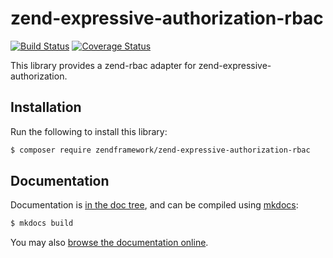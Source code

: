 # zend-expressive-authorization-rbac

[![Build Status](https://secure.travis-ci.org/zendframework/zend-expressive-authorization-rbac.svg?branch=master)](https://secure.travis-ci.org/zendframework/zend-expressive-authorization-rbac)
[![Coverage Status](https://coveralls.io/repos/github/zendframework/zend-expressive-authorization-rbac/badge.svg?branch=master)](https://coveralls.io/github/zendframework/zend-expressive-authorization-rbac?branch=master)

This library provides a zend-rbac adapter for zend-expressive-authorization.

## Installation

Run the following to install this library:

```bash
$ composer require zendframework/zend-expressive-authorization-rbac
```

## Documentation

Documentation is [in the doc tree](docs/book/), and can be compiled using [mkdocs](http://www.mkdocs.org):

```bash
$ mkdocs build
```

You may also [browse the documentation online](https://docs.zendframework.com/zend-expressive-authorization-rbac/).
